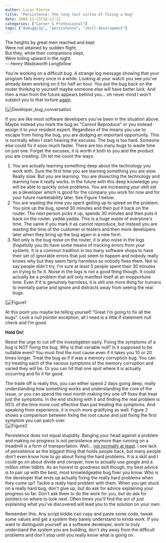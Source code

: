 ```yaml
---
author: Lucas Pierce
title: "Persistence: The long lost virtue of fixing a bug"
date: 2008-11-23T18:12:12
categories: ["Career & Professional"]
tags: ["debugging", "persistence", "skill-development"]
---
```


The heights by great men reached and kept  
Were not attained by sudden flight,   
But they, while their companions slept,   
Were toiling upward in the night.  
*-- Henry Wadsworth Longfellow*

You're working on a difficult bug. A strange log message showing that your program fails every once in a while. Looking at your watch you see you've already been working on it for half an hour. You put the bug back on the router thinking to yourself maybe someone else will have better luck. And then a man from the future appears behind you... oh never mind I won't subject you to that torture [again](/posts/do-not-fix-what-you-dont-understand/).

[![Developer_bug_conversation](/bug2hard.png)

If you are like most software developers you've been in the situation above. Maybe instead you mark the bug as "Cannot Reproduce" or you instead assign it to your resident expert. Regardless of the means you use to escape from fixing the bug, you are dodging an important opportunity. This is normally when I start hearing the excuses. The bug is too hard. Someone else could fix it sooo much faster. There are too many bugs to waste time on just one. Forget the excuses, it is worth it both to you and the product you are creating. Oh let me count the ways.

1. You are actually learning something deep about the technology you work with. Sure the first time you are learning something you are slow. Really slow. But you are learning. You are dissecting the technology and learning how it really works. In the future with this deep knowledge you will be able to quickly solve problems. You are increasing your skill set as a developer which is good for the company you work for now and for your future marketability later. See Figure 1 below.
2. You are wasting the time you spent getting up to speed on the problem. You pick up the bug, spend 30 minutes and then put it back on the router. The next person picks it up, spends 30 minutes and then puts it back on the router. yadda yadda. This is a huge waste of everyone's time. The same if you mark it as cannot reproduce, but instead you are wasting the time of the customer or testers and then more developers later when they bring up the bug again in a new form.
3. Not only is the bug noise on the router, it is also noise in the logs (hopefully you do have some means of tracking errors from your system). It is a common tradition in too many software shops to have their set of ignorable errors that just seem to happen and nobody really knows why but they seem fairly harmless so nobody fixes them. Not to say people didn't try, I'm sure at least 5 people spent their 30 minutes on trying to fix it. Noise in the logs is not a good thing though. It could actually be a problem that will only manifest itself at an inopportune time. Even if it is genuinely harmless, it is still one more thing for humans to mentally parse and ignore and distracts away from seeing the real bugs.

[![Figure1](/figure1.png)
  
At this point you maybe be telling yourself "Great I'm going to fix all the bugs". Look a null pointer exception, all I need is a little if statement null check and I'm good.

**Hold On!**

Resist the urge to cut off the investigation early. Fixing the symptoms of a bug is NOT fixing the bug. Why is that variable null? Is it supposed to be nullable even? You must find the root cause even if it takes you 10 or 20 times longer. Treat the bug as if it was a memory corruption bug. You can try treating each of the various symptoms of the memory corruption and varied they will be. Or you can hit that one spot where it is actually occurring and fix it for good.

The trade off is really this, you can either spend 2 days going deep, really understanding how something works and understanding the core of the issue, or you can spend the next month making tiny one off fixes that treat just the symptoms. In the end sticking with it and finding the real problem is 95% of the time more cost effective than just treating the symptoms. And speaking from experience, it is much more gratifying as well. Figure 2 shows a comparison between fixing the root cause and just fixing the first symptom you can patch over.  
[![Figure2](/figure2.png)

Persistence does not equal stupidity. Banging your head against a problem and making no progress is not persistence anymore than running on a treadmill is a form of transportation. Well... [not normally at least](http://www.heavy.com/video/61095). I see lack of persistence as the biggest thing that holds people back, but many people don't even know how to go about fixing the hard problems. It is a skill and I could go on about divide and conquer, how to actually use google and a million other tidbits. As an honest to goodness skill though, my best advice is to pair up with the best, most knowledgeable bug fixer you know. Who is the developer that ends up actually fixing the really hard problems when they come up? Tackle a really hard problem with them. When you get stuck on a really hard bug, don't give up, but do ask for advice explaining your progress so far. Don't ask them to do the work for you, but do ask for pointers on where to look next. Often times you'll find the act of just explaining what you've discovered will lead you to the solution on your own.

Remember this. Any script kiddie can copy and paste some code, tweak some values and get a system they barely understand to kinda work. If you want to distinguish yourself as a software developer, work to truly understand the system you are building, don't shy away from the difficult problems and don't stop until you really know what is going on.

